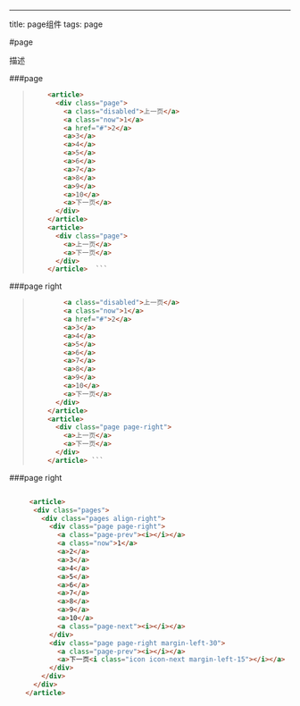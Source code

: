 ---
title: page组件 
tags: page

#page

描述

###page 

> ``` html   <h2 class="demo-h2">page</h2>
>     <article>
>       <div class="page">
>         <a class="disabled">上一页</a>
>         <a class="now">1</a>
>         <a href="#">2</a>
>         <a>3</a>
>         <a>4</a>
>         <a>5</a>
>         <a>6</a>
>         <a>7</a>
>         <a>8</a>
>         <a>9</a>
>         <a>10</a>
>         <a>下一页</a>
>       </div>
>     </article>
>     <article>
>       <div class="page">
>         <a>上一页</a>
>         <a>下一页</a>
>       </div>
>     </article>  ```

###page right

> ``` html <div class="page page-right">
>         <a class="disabled">上一页</a>
>         <a class="now">1</a>
>         <a href="#">2</a>
>         <a>3</a>
>         <a>4</a>
>         <a>5</a>
>         <a>6</a>
>         <a>7</a>
>         <a>8</a>
>         <a>9</a>
>         <a>10</a>
>         <a>下一页</a>
>       </div>
>     </article>
>     <article>
>       <div class="page page-right">
>         <a>上一页</a>
>         <a>下一页</a>
>       </div>
>     </article> ```

###page right

``` html 

     <article>
      <div class="pages">
        <div class="pages align-right">
          <div class="page page-right">
            <a class="page-prev"><i></i></a>
            <a class="now">1</a>
            <a>2</a>
            <a>3</a>
            <a>4</a>
            <a>5</a>
            <a>6</a>
            <a>7</a>
            <a>8</a>
            <a>9</a>
            <a>10</a>
            <a class="page-next"><i></i></a>
          </div>
          <div class="page page-right margin-left-30">
            <a class="page-prev"><i></i></a>
            <a>下一页<i class="icon icon-next margin-left-15"></i></a>
          </div>
        </div>
      </div>
    </article>  
 
 ```
